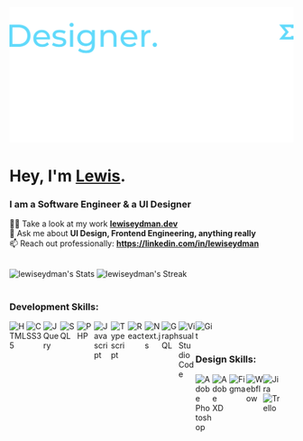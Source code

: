 <div>
<img src="https://raw.githubusercontent.com/lewiseydman/lewiseydman/main/lewiseydman.png">
</div>
<div align="left">
<h1 align="left">Hey, I'm <a href="https://lewiseydman.dev" target="_blank">Lewis</a>.</h1>
<h3 align="left">I am a Software Engineer & a UI Designer</h3>

👨‍💻 Take a look at my work **[lewiseydman.dev](https://lewiseydman.dev)**<br>
💬 Ask me about **UI Design, Frontend Engineering, anything really**<br>
📫 Reach out professionally: **https://linkedin.com/in/lewiseydman**
<br />
<br />
</div>

![lewiseydman's Stats](https://github-readme-stats.vercel.app/api?username=lewiseydman&theme=react&card_width=487&show_icons=true&hide_border=false&count_private=true)
![lewiseydman's Streak](https://github-readme-streak-stats.herokuapp.com/?user=lewiseydman&theme=react&card_width=487&hide_border=false)
<br />
<br />


### Development Skills:
<div>
<a href="https://www.w3schools.com/html/" target="_blank"><img align="left" alt="HTML5" width="30px" style="padding-bottom: 20px;" src="https://cdn.jsdelivr.net/gh/devicons/devicon@latest/icons/html5/html5-original.svg" /></a>
<a href="https://www.w3schools.com/css/" target="_blank"><img align="left" alt="CSS3" width="30px" style="padding-bottom: 20px;" src="https://cdn.jsdelivr.net/gh/devicons/devicon@latest/icons/css3/css3-original.svg" /></a>
<a href="https://www.w3schools.com/jquery/" target="_blank"><img align="left" alt="JQuery" width="30px" style="padding-bottom: 20px;" src="https://cdn.jsdelivr.net/gh/devicons/devicon@latest/icons/jquery/jquery-original.svg" /></a>
<a href="https://www.w3schools.com/sql/" target="_blank"><img align="left" alt="SQL" width="30px" style="padding-bottom: 20px;" src="https://cdn.jsdelivr.net/gh/devicons/devicon@latest/icons/azuresqldatabase/azuresqldatabase-original.svg" /></a>
<a href="https://www.w3schools.com/php/" target="_blank"><img align="left" alt="PHP" width="30px" style="padding-bottom: 20px;" src="https://cdn.jsdelivr.net/gh/devicons/devicon@latest/icons/php/php-original.svg" /></a>
<a href="https://www.w3schools.com/js/" target="_blank"><img align="left" alt="Javascript" width="30px" style="padding-bottom: 20px;" src="https://cdn.jsdelivr.net/gh/devicons/devicon@latest/icons/javascript/javascript-original.svg" /></a>
<a href="https://www.typescriptlang.org/" target="_blank"><img align="left" alt="Typescript" width="30px" style="padding-bottom: 20px;" src="https://cdn.jsdelivr.net/gh/devicons/devicon@latest/icons/typescript/typescript-original.svg" /></a>
<a href="https://react.dev/" target="_blank"><img align="left" alt="React" width="30px" style="padding-bottom: 20px;" src="https://cdn.jsdelivr.net/gh/devicons/devicon@latest/icons/react/react-original.svg" /></a>
<a href="https://nextjs.org/" target="_blank"><img align="left" alt="Next.js" width="30px" style="padding-bottom: 20px;" src="https://cdn.jsdelivr.net/gh/devicons/devicon@latest/icons/nextjs/nextjs-original.svg" /></a>
<a href="https://graphql.org/" target="_blank"><img align="left" alt="GraphQL" width="30px" style="padding-bottom: 20px;" src="https://cdn.jsdelivr.net/gh/devicons/devicon@latest/icons/graphql/graphql-plain.svg" /></a>
<a href="https://code.visualstudio.com/" target="_blank"><img align="left" alt="Visual Studio Code" width="30px" style="padding-bottom: 20px;" src="https://cdn.jsdelivr.net/gh/devicons/devicon@latest/icons/vscode/vscode-original.svg" /></a>
<a href="https://git-scm.com/" target="_blank"><img align="left" alt="Git" width="30px" style="padding-bottom: 20px;" src="https://cdn.jsdelivr.net/gh/devicons/devicon@latest/icons/git/git-original.svg" /></a>
</div>
<br />
<br />

### Design Skills:
<div>
<a href="https://www.adobe.com/uk/products/photoshop.html" target="_blank"> <img align="left" alt="Adobe Photoshop" width="30px" src="https://cdn.jsdelivr.net/gh/devicons/devicon@latest/icons/photoshop/photoshop-original.svg" /></a>
<a href="https://adobexdplatform.com/" target="_blank"> <img align="left" alt="Adobe XD" width="30px" src="https://cdn.jsdelivr.net/gh/devicons/devicon@latest/icons/xd/xd-original.svg" /></a>
<a href="https://www.figma.com/" target="_blank"> <img align="left" alt="Figma" width="30px" src="https://cdn.jsdelivr.net/gh/devicons/devicon@latest/icons/figma/figma-original.svg" /></a>
<a href="https://webflow.com/" target="_blank"> <img align="left" alt="Webflow" width="30px" src="https://cdn.jsdelivr.net/gh/devicons/devicon@latest/icons/webflow/webflow-original.svg" /></a>
<a href="https://www.atlassian.com/software/jira" target="_blank"> <img align="left" alt="Jira" width="30px" src="https://cdn.jsdelivr.net/gh/devicons/devicon@latest/icons/jira/jira-original.svg" /></a>
<a href="https://trello.com/home" target="_blank"> <img align="left" alt="Trello" width="30px" src="https://cdn.jsdelivr.net/gh/devicons/devicon@latest/icons/trello/trello-original.svg" /></a>
</div>
<br />
<br />
